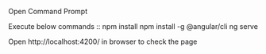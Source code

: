 Open Command Prompt 

Execute below commands :: npm install npm install -g @angular/cli ng serve

Open http://localhost:4200/ in browser to check the page
